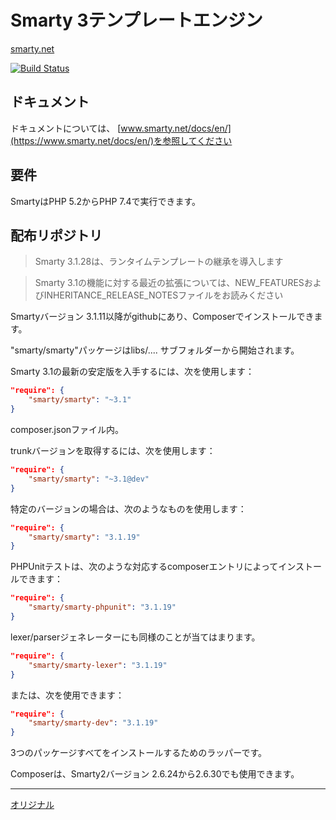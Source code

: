 # Smarty 3テンプレートエンジン
[smarty.net](https://www.smarty.net/)

[![Build Status](https://travis-ci.org/smarty-php/smarty.svg?branch=master)](https://travis-ci.org/smarty-php/smarty)

## ドキュメント

ドキュメントについては、
[www.smarty.net/docs/en/](https://www.smarty.net/docs/en/)を参照してください

## 要件

SmartyはPHP 5.2からPHP 7.4で実行できます。

## 配布リポジトリ

> Smarty 3.1.28は、ランタイムテンプレートの継承を導入します

> Smarty 3.1の機能に対する最近の拡張については、NEW_FEATURESおよびINHERITANCE_RELEASE_NOTESファイルをお読みください

Smartyバージョン 3.1.11以降がgithubにあり、Composerでインストールできます。


"smarty/smarty"パッケージはlibs/....  サブフォルダーから開始されます。

Smarty 3.1の最新の安定版を入手するには、次を使用します：

```json
"require": {
    "smarty/smarty": "~3.1"
}
```

composer.jsonファイル内。

trunkバージョンを取得するには、次を使用します：

```json
"require": {
    "smarty/smarty": "~3.1@dev"
}
```

特定のバージョンの場合は、次のようなものを使用します：

```json
"require": {
    "smarty/smarty": "3.1.19"
}
```

PHPUnitテストは、次のような対応するcomposerエントリによってインストールできます：

```json
"require": {
    "smarty/smarty-phpunit": "3.1.19"
}
```

lexer/parserジェネレーターにも同様のことが当てはまります。

```json
"require": {
    "smarty/smarty-lexer": "3.1.19"
}
```

または、次を使用できます：

```json
"require": {
    "smarty/smarty-dev": "3.1.19"
}
```

3つのパッケージすべてをインストールするためのラッパーです。

Composerは、Smarty2バージョン 2.6.24から2.6.30でも使用できます。

---
[オリジナル](https://github.com/smarty-php/smarty/blob/master/README.md)
